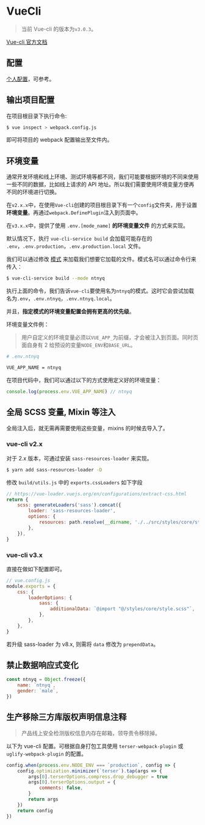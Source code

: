 # VueCli

> 当前 Vue-cli 的版本为`v3.0.3`。

[Vue-cli 官方文档](https://cli.vuejs.org/)

## 配置

[个人配置](https://github.com/ntnyq/vue-vant-template/blob/master/vue.config.js)，可参考。

## 输出项目配置

在项目根目录下执行命令:

```bash
$ vue inspect > webpack.config.js
```

即可将项目的 webpack 配置输出至文件内。

## 环境变量

通常开发环境和线上环境、测试环境等都不同，我们可能要根据环境的不同来使用一些不同的数据，比如线上请求的 API 地址。所以我们需要使用环境变量方便再不同的环境进行切换。

在`v2.x.x`中，在使用`Vue-cli`创建的项目根目录下有一个`config`文件夹，用于设置**环境变量**。再通过`webpack.DefinePlugin`注入到页面中。

在`v3.x.x`中，提供了使用 `.env.[mode_name]` **的环境变量文件** 的方式来实现。

默认情况下，执行 `vue-cli-service build` 会加载可能存在的 `.env`，`.env.production`，`.env.production.local` 文件。

我们可以通过修改 [模式](https://cli.vuejs.org/zh/guide/mode-and-env.html#%E6%A8%A1%E5%BC%8F) 来加载我们想要它加载的文件。模式名可以通过命令行来传入：

```bash
$ vue-cli-service build --mode ntnyq
```

执行上面的命令，我们告诉`vue-cli`要使用名为`ntnyq`的模式。这时它会尝试加载名为`.env`，`.env.ntnyq`，`.env.ntnyq.local`。

并且，**指定模式的环境变量配置会拥有更高的优先级**。

环境变量文件例：

> 用户自定义的环境变量必须以`VUE_APP_`为前缀，才会被注入到页面。同时页面自身有 2 给预设的变量`NODE_ENV`和`BASE_URL`。

```bash
# .env.ntnyq

VUE_APP_NAME = ntnyq
```

在项目代码中，我们可以通过以下的方式使用定义好的环境变量：

```js
console.log(process.env.VUE_APP_NAME) // ntnyq
```

## 全局 SCSS 变量, Mixin 等注入

全局注入后，就无需再需要使用这些变量，mixins 的时候去导入了。

### vue-cli v2.x

对于 2.x 版本，可通过安装 `sass-resources-loader` 来实现。

```bash
$ yarn add sass-resources-loader -D
```

修改 `build/utils.js` 中的 `exports.cssLoaders` 如下字段

```js
// https://vue-loader.vuejs.org/en/configurations/extract-css.html
return {
    scss: generateLoaders('sass').concat({
        loader: 'sass-resources-loader',
        options: {
            resources: path.resolve(__dirname, './../src/styles/core/style.scss'),
        },
    }),
}
```

### vue-cli v3.x

直接在做如下配置即可。

```js
// vue.config.js
module.exports = {
    css: {
        loaderOptions: {
            sass: {
                additionalData: `@import "@/styles/core/style.scss"`,
            },
        },
    },
}
```

若升级 sass-loader 为 v8.x, 则需将 `data` 修改为 `prependData`。

## 禁止数据响应式变化

```js
const ntnyq = Object.freeze({
    name: `ntnyq`,
    gender: `male`,
})
```

## 生产移除三方库版权声明信息注释

> 产品线上安全检测版权信息内存在邮箱，领导责令移除掉。

以下为 vue-cli 配置。可根据自身打包工具使用 `terser-webpack-plugin` 或 `uglify-webpack-plugin` 的配置。

```js
config.when(process.env.NODE_ENV === `production`, config => {
    config.optimization.minimizer(`terser`).tap(args => {
        args[0].terserOptions.compress.drop_debugger = true
        args[0].terserOptions.output = {
            comments: false,
        }
        return args
    })
    return config
})
```
